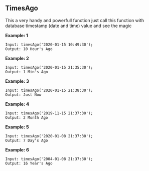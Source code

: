 ## TimesAgo

This a very handy and powerfull function just call this function with database timestamp (date and time) value and see the magic

__Example: 1__

```
Input: timesAgo('2020-01-15 10:49:30');
Output: 10 Hour's Ago
```

__Example: 2__

```
Input: timesAgo('2020-01-15 21:35:30');
Output: 1 Min's Ago
```

__Example: 3__

```
Input: timesAgo('2020-01-15 21:38:30');
Output: Just Now
```

__Example: 4__

```
Input: timesAgo('2019-11-15 21:37:30');
Output: 2 Month Ago
```

__Example: 5__

```
Input: timesAgo('2020-01-08 21:37:30');
Output: 7 Day's Ago
```

__Example: 6__

```
Input: timesAgo('2004-01-08 21:37:30');
Output: 16 Year's Ago
```
